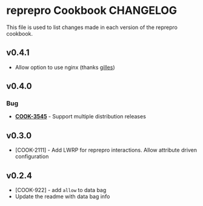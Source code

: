 reprepro Cookbook CHANGELOG
===========================
This file is used to list changes made in each version of the reprepro cookbook.

v0.4.1
------
- Allow option to use nginx (thanks [gilles](https://github.com/gilles))

v0.4.0
------
### Bug
- **[COOK-3545](https://tickets.opscode.com/browse/COOK-3545)** - Support multiple distribution releases


v0.3.0
------
* [COOK-2111] - Add LWRP for reprepro interactions. Allow attribute driven configuration

v0.2.4
------
* [COOK-922] - add `allow` to data bag
* Update the readme with data bag info
